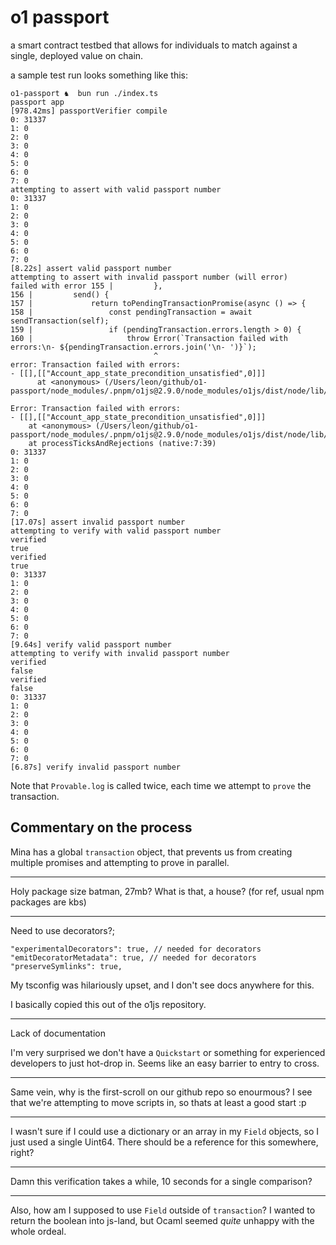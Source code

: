 # o1 passport

a smart contract testbed that allows for individuals to match against a single, deployed value on chain.

a sample test run looks something like this:

```
o1-passport ♞  bun run ./index.ts
passport app
[978.42ms] passportVerifier compile
0: 31337
1: 0
2: 0
3: 0
4: 0
5: 0
6: 0
7: 0
attempting to assert with valid passport number
0: 31337
1: 0
2: 0
3: 0
4: 0
5: 0
6: 0
7: 0
[8.22s] assert valid passport number
attempting to assert with invalid passport number (will error)
failed with error 155 |         },
156 |         send() {
157 |             return toPendingTransactionPromise(async () => {
158 |                 const pendingTransaction = await sendTransaction(self);
159 |                 if (pendingTransaction.errors.length > 0) {
160 |                     throw Error(`Transaction failed with errors:\n- ${pendingTransaction.errors.join('\n- ')}`);
                                ^
error: Transaction failed with errors:
- [[],[["Account_app_state_precondition_unsatisfied",0]]]
      at <anonymous> (/Users/leon/github/o1-passport/node_modules/.pnpm/o1js@2.9.0/node_modules/o1js/dist/node/lib/mina/v1/transaction.js:160:27)

Error: Transaction failed with errors:
- [[],[["Account_app_state_precondition_unsatisfied",0]]]
    at <anonymous> (/Users/leon/github/o1-passport/node_modules/.pnpm/o1js@2.9.0/node_modules/o1js/dist/node/lib/mina/v1/transaction.js:160:27)
    at processTicksAndRejections (native:7:39)
0: 31337
1: 0
2: 0
3: 0
4: 0
5: 0
6: 0
7: 0
[17.07s] assert invalid passport number
attempting to verify with valid passport number
verified
true
verified
true
0: 31337
1: 0
2: 0
3: 0
4: 0
5: 0
6: 0
7: 0
[9.64s] verify valid passport number
attempting to verify with invalid passport number
verified
false
verified
false
0: 31337
1: 0
2: 0
3: 0
4: 0
5: 0
6: 0
7: 0
[6.87s] verify invalid passport number
```

Note that `Provable.log` is called twice, each time we attempt to `prove` the transaction.


## Commentary on the process

Mina has a global `transaction` object, that prevents us from creating multiple promises and attempting to prove in parallel.

---

Holy package size batman, 27mb? What is that, a house? (for ref, usual npm packages are kbs)

---

Need to use decorators?;
```
"experimentalDecorators": true, // needed for decorators
"emitDecoratorMetadata": true, // needed for decorators
"preserveSymlinks": true,
```
My tsconfig was hilariously upset, and I don't see docs anywhere for this.

I basically copied this out of the o1js repository.

---

Lack of documentation

I'm very surprised we don't have a `Quickstart` or something for experienced developers to just hot-drop in. Seems like an easy barrier to entry to cross.

---

Same vein, why is the first-scroll on our github repo so enourmous? I see that we're attempting to move scripts in, so thats at least a good start :p

---

I wasn't sure if I could use a dictionary or an array in my `Field` objects, so I just used a single Uint64. There should be a reference for this somewhere, right?

---

Damn this verification takes a while, 10 seconds for a single comparison?

---

Also, how am I supposed to use `Field` outside of `transaction`? I wanted to return the boolean into js-land, but Ocaml seemed _quite_ unhappy with the whole ordeal.